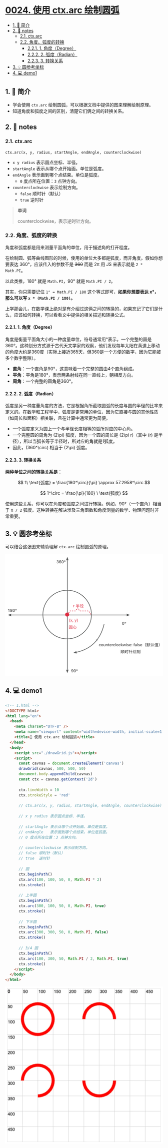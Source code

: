 # [0024. 使用 ctx.arc 绘制圆弧](https://github.com/Tdahuyou/TNotes.template/tree/main/notes/0024.%20%E4%BD%BF%E7%94%A8%20ctx.arc%20%E7%BB%98%E5%88%B6%E5%9C%86%E5%BC%A7)


<!-- region:toc -->
- [1. 📝 简介](#1--简介)
- [2. 📒 notes](#2--notes)
  - [2.1. ctx.arc](#21-ctxarc)
  - [2.2. 角度、弧度的转换](#22-角度弧度的转换)
    - [2.2.1. 1. 角度（Degree）](#221-1-角度degree)
    - [2.2.2. 2. 弧度（Radian）](#222-2-弧度radian)
    - [2.2.3. 3. 转换关系](#223-3-转换关系)
- [3. 💡 圆参考坐标](#3--圆参考坐标)
- [4. 💻 demo1](#4--demo1)
<!-- endregion:toc -->

## 1. 📝 简介


- 学会使用 `ctx.arc` 绘制圆弧，可以根据文档中提供的图来理解绘制原理。
- 知道角度和弧度之间的区别，清楚它们俩之间的转换关系。

## 2. 📒 notes

### 2.1. ctx.arc

`ctx.arc(x, y, radius, startAngle, endAngle, counterclockwise)`

- `x y radius` 表示圆点坐标、半径。
- `startAngle` 表示从哪个点开始画。单位是弧度。
- `endAngle` 表示画到哪个点结束。单位是弧度。
  - `0` 度点所在位置：`3` 点钟方向。
- `counterclockwise` 表示绘制方向。
  - `false` 顺时针（默认）
  - `true`  逆时针

> **单词**
>
> counterclockwise，表示逆时针方向。

### 2.2. 角度、弧度的转换

角度和弧度都是用来测量平面角的单位，用于描述角的打开程度。

在绘制圆、弧等曲线图形的时候，使用的单位大多都是弧度，而非角度。假如你想要表达 360°，应该传入的参数不是 ~~360~~ 而是 2π 用 JS 来表示就是 `2 * Math.PI`。

以此类推，180° 就是 `Math.PI`，90° 就是 `Math.PI / 2`。

其实，你只需要记住 `1° = Math.PI / 180` 这个等式即可，**如果你想要表达 x°，那么可以写 `x * (Math.PI / 180)`。**

上学那会儿，在数学课上绝对是有介绍过这俩之间的转换的，如果忘记了它们是什么，应该如何转换，可以看看文中提供的相关描述和转换公式。

#### 2.2.1. 1. 角度（Degree）

角度是衡量平面角大小的一种度量单位，符号通常用°表示。一个完整的圆是360°。这种划分方式源于古代天文学家的观察，他们发现每年太阳在黄道上移动的角度大约是360度（实际上接近365天，但360是一个方便的数字，因为它能被多个数字整除）。

- **直角**：一个直角是90°，这意味着一个完整的圆由4个直角组成。
- **平角**：平角是180°，表示两条射线在同一直线上，朝相反方向。
- **周角**：一个完整的圆角是360°。

#### 2.2.2. 2. 弧度（Radian）

弧度是另一种度量角度的方法，它是根据角所截取圆弧的长度与圆的半径的比率来定义的。在数学和工程学中，弧度是更常用的单位，因为它直接与圆的其他性质（如周长和面积）相关联，且在计算中通常更为简便。

- 一个弧度定义为圆上一个与半径长度相等的弧所对应的中心角。
- 一个完整圆的周角为 (2\pi) 弧度，因为一个圆的周长是 (2\pi r)（其中 (r) 是半径），所以当弧长等于半径时，所对应的角就是1弧度。
- 因此，(360^\circ) 相当于 (2\pi) 弧度。

#### 2.2.3. 3. 转换关系

**两种单位之间的转换关系是**：

$$
1\ \text{弧度} = \frac{180^\circ}{\pi} \approx 57.2958^\circ
$$

$$
1^\circ = \frac{\pi}{180} \ \text{弧度}
$$

使用这些关系，你可以在角度和弧度之间进行转换。例如，90°（一个直角）相当于 `π / 2` 弧度。这种转换在解决涉及三角函数和角度测量的数学、物理问题时非常重要。

## 3. 💡 圆参考坐标

可以结合这张图来辅助理解 `ctx.arc` 绘制圆弧的原理。

![](assets/2024-10-04-01-00-48.png)

## 4. 💻 demo1

```html
<!-- 1.html -->
<!DOCTYPE html>
<html lang="en">
  <head>
    <meta charset="UTF-8" />
    <meta name="viewport" content="width=device-width, initial-scale=1.0" />
    <title>📝 使用 ctx.arc 绘制圆弧</title>
  </head>
  <body>
    <script src="./drawGrid.js"></script>
    <script>
      const cavnas = document.createElement('canvas')
      drawGrid(cavnas, 500, 500, 50)
      document.body.appendChild(cavnas)
      const ctx = cavnas.getContext('2d')

      ctx.lineWidth = 10
      ctx.strokeStyle = 'red'

      // ctx.arc(x, y, radius, startAngle, endAngle, counterclockwise)

      // x y radius 表示圆点坐标、半径。

      // startAngle 表示从哪个点开始画。单位是弧度。
      // endAngle   表示画到哪个点结束。单位是弧度。
      // 0 度点所在位置：3 点钟方向。

      // counterclockwise 表示绘制方向。
      // false 顺时针（默认）
      // true  逆时针

      // 圆
      ctx.beginPath()
      ctx.arc(100, 100, 50, 0, Math.PI * 2)
      ctx.stroke()

      // 上半圆
      ctx.beginPath()
      ctx.arc(300, 100, 50, 0, Math.PI, true)
      ctx.stroke()

      // 下半圆
      ctx.beginPath()
      ctx.arc(300, 300, 50, 0, Math.PI, false)
      ctx.stroke()

      // 3/4 圆
      ctx.beginPath()
      ctx.arc(100, 300, 50, Math.PI / 2, Math.PI, true)
      ctx.stroke()
    </script>
  </body>
</html>
```

![](assets/2024-10-04-01-01-24.png)
